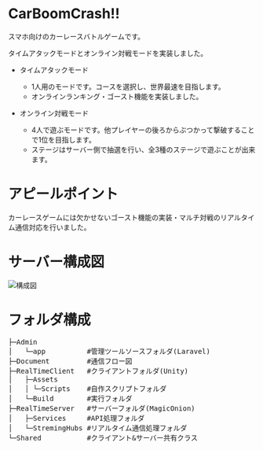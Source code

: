 # CarBoomCrash!!
<p>スマホ向けのカーレースバトルゲームです。</p>
<p>タイムアタックモードとオンライン対戦モードを実装しました。</p>

+ タイムアタックモード
  + 1人用のモードです。コースを選択し、世界最速を目指します。
  + オンラインランキング・ゴースト機能を実装しました。

+ オンライン対戦モード
  + 4人で遊ぶモードです。他プレイヤーの後ろからぶつかって撃破することで1位を目指します。
  + ステージはサーバー側で抽選を行い、全3種のステージで遊ぶことが出来ます。

# アピールポイント
カーレースゲームには欠かせないゴースト機能の実装・マルチ対戦のリアルタイム通信対応を行いました。

# サーバー構成図
![構成図](https://lessoniaasstrage.blob.core.windows.net/images/%E3%82%B7%E3%82%B9%E3%83%86%E3%83%A0%E5%85%A8%E4%BD%93%E6%A7%8B%E6%88%90%E5%9B%B3.png?raw=true)

# フォルダ構成
<pre>
├─Admin
│   └─app          #管理ツールソースフォルダ(Laravel)
├─Document         #通信フロー図
├─RealTimeClient   #クライアントフォルダ(Unity)
│   ├─Assets
│   │ └─Scripts    #自作スクリプトフォルダ
│   └─Build        #実行フォルダ
├─RealTimeServer   #サーバーフォルダ(MagicOnion)
│   ├─Services     #API処理フォルダ
│   └─StremingHubs #リアルタイム通信処理フォルダ
└─Shared           #クライアント&サーバー共有クラス
</pre>
